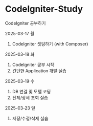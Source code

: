 # CodeIgniter-Study
CodeIgniter 공부하기

2025-03-17 월
1. CodeIgniter 셋팅하기 (with Composer)

2025-03-18 화
1. CodeIgniter 공부 시작
2. 간단한 Application 개발 실습

2025-03-19 수
1. DB 연결 및 모델 코딩
2. 전체/상세 조회 실습

2025-03-23 일
1. 저장/수정/삭제 실습